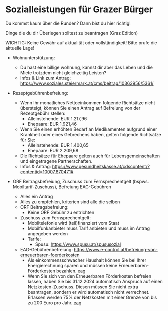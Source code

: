 # Sozialleistungen für Grazer Bürger

Du kommst kaum über die Runden? Dann bist du hier richtig!

Dinge die du dir Überlegen solltest zu beantragen (Graz Edition)

WICHTIG: Keine Gewähr auf aktualität oder vollständigkeit! Bitte prufe die aktuelle Lage!

- Wohnunterstützung:
  - Du hast eine billige wohnung, kannst dir aber das Leben und die Miete trotzdem nicht gleichzeitig Leisten?
  - Infos & Link zum Antrag: https://www.soziales.steiermark.at/cms/beitrag/10363956/5361/

- Rezeptgebührenbefreiung:
  - Wenn Ihr monatliches Nettoeinkommen folgende Richtsätze nicht übersteigt, können Sie einen Antrag auf Befreiung von der Rezeptgebühr stellen:
    - Alleinstehende: EUR 1.217,96
    - Ehepaare: EUR 1.921,46
  - Wenn Sie einen erhöhten Bedarf an Medikamenten aufgrund einer Krankheit oder eines Gebrechens haben, gelten folgende Richtsätze für Sie:
    - Alleinstehende: EUR 1.400,65
    - Ehepaare: EUR 2.209,68
  - Die Richtsätze für Ehepaare gelten auch für Lebensgemeinschaften und eingetragene Partnerschaften.
  - Infos & Antrag: https://www.gesundheitskasse.at/cdscontent/?contentid=10007.870471#

- ORF Beitragsbefreiung, Zuschuss zum Fernsprechentgelt (bspws. Mobiltarif-Zuschuss), Befreiung EAG-Gebühren
  - Alles ein Antrag
  - Alles zu empfehlen, kriterien sind alle die selben
  - ORF Beitragsbefreiung:
    - Keine ORF Gebühr zu entrichten
  - Zuschuss zum Fernsprechentgelt:
    - Mobiltelefonie wird (teil)finanziert vom Staat
    - Mobilfunkanbieter muss Tarif anbieten und muss im Antrag angegeben werden
    - Tarife:
      - Spusu: https://www.spusu.at/spususozial
  - EAG-Gebührenbefreiung: https://www.e-control.at/befreiung-von-erneuerbaren-foerderkosten
    - Als einkommensschwacher Haushalt können Sie bei Ihrer Energierechnung sparen und müssen keine Erneuerbaren-Förderkosten bezahlen. [eag]
    - Wenn Sie sich von den Erneuerbaren Förderkosten befreien lassen, haben Sie bis 31.12.2024 automatisch Anspruch auf einen Netzkosten-Zuschuss. Diesen müssen Sie nicht extra beantragen, sondern er wird automatisch nicht verrechnet. Erlassen werden 75% der Netzkosten mit einer Grenze von bis zu 200 Euro pro Jahr. [eag]

[eag]: https://www.e-control.at/befreiung-von-erneuerbaren-foerderkosten
